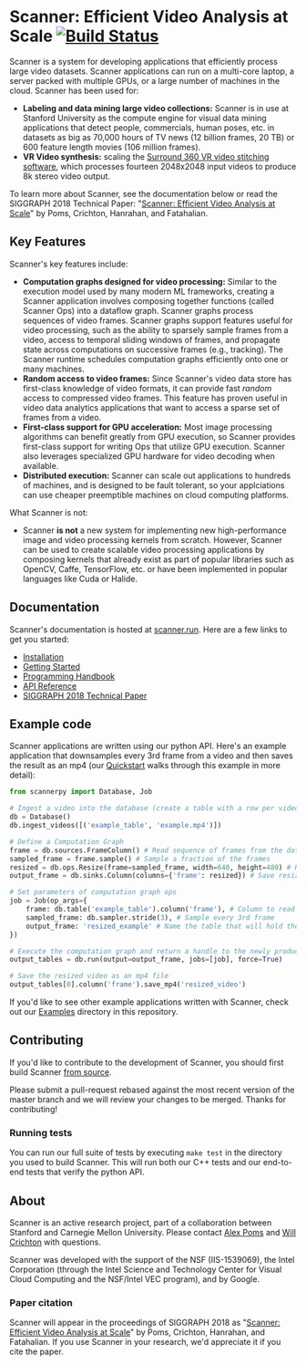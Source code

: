 # Scanner: Efficient Video Analysis at Scale [![Build Status](https://travis-ci.org/scanner-research/scanner.svg?branch=master)](https://travis-ci.org/scanner-research/scanner) #

Scanner is a system for developing applications that efficiently process large video datasets. Scanner applications can run on a multi-core laptop, a server packed with multiple GPUs, or a large number of machines in the cloud. Scanner has been used for:
* **Labeling and data mining large video collections:** Scanner is in use at Stanford University as the compute engine for visual data mining applications that detect people, commercials, human poses, etc. in datasets as big as 70,000 hours of TV news (12 billion frames, 20 TB) or 600 feature length movies (106 million frames). 
* **VR Video synthesis:** scaling the [Surround 360 VR video stitching software](https://github.com/scanner-research/Surround360), which processes fourteen 2048x2048 input videos to produce 8k stereo video output.

To learn more about Scanner, see the documentation below or read the SIGGRAPH 2018 Technical Paper: "[Scanner: Efficient Video Analysis at Scale](http://graphics.stanford.edu/papers/scanner/scanner_sig18.pdf)" by Poms, Crichton, Hanrahan, and Fatahalian.

## Key Features

Scanner's key features include:
* **Computation graphs designed for video processing:** Similar to the execution model used by many modern ML frameworks, creating a Scanner application involves composing together functions (called Scanner Ops) into a dataflow graph. Scanner graphs process sequences of video frames. Scanner graphs support features useful for video processing, such as the ability to sparsely sample frames from a video, access to temporal sliding windows of frames, and propagate state across computations on successive frames (e.g., tracking). The Scanner runtime schedules computation graphs efficiently onto one or many machines.
* **Random access to video frames:** Since Scanner's video data store has first-class knowledge of video formats, it can provide fast *random* access to compressed video frames.  This feature has proven useful in video data analytics applications that want to access a sparse set of frames from a video.
* **First-class support for GPU acceleration:** Most image processing algorithms can benefit greatly from GPU execution, so Scanner provides first-class support for writing Ops that utilize GPU execution. Scanner also leverages specialized GPU hardware for video decoding when available.
* **Distributed execution:** Scanner can scale out applications to hundreds of machines, and is designed to be fault tolerant, so your applciations can use cheaper preemptible machines on cloud computing platforms.

What Scanner is not:
* Scanner __is not__ a new system for implementing new high-performance image and video processing kernels from scratch.  However, Scanner can be used to create scalable video processing applications by composing kernels that already exist as part of popular libraries such as OpenCV, Caffe, TensorFlow, etc. or have been implemented in popular languages like Cuda or Halide.  

## Documentation

Scanner's documentation is hosted at [scanner.run](http://scanner.run). Here
are a few links to get you started:

* [Installation](http://scanner.run/installation.html)
* [Getting Started](http://scanner.run/getting-started.html)
* [Programming Handbook](http://scanner.run/programming-handbook.html)
* [API Reference](http://scanner.run/api.html)
* [SIGGRAPH 2018 Technical Paper](http://graphics.stanford.edu/papers/scanner/scanner_sig18.pdf)  

## Example code

Scanner applications are written using our python API. Here's an example
application that downsamples every 3rd frame from a video and then saves the result as an mp4 (our
[Quickstart](http://scanner.run/quickstart.html) walks through this
example in more detail):

```python
from scannerpy import Database, Job

# Ingest a video into the database (create a table with a row per video frame)
db = Database()
db.ingest_videos([('example_table', 'example.mp4')])

# Define a Computation Graph
frame = db.sources.FrameColumn() # Read sequence of frames from the database as input
sampled_frame = frame.sample() # Sample a fraction of the frames
resized = db.ops.Resize(frame=sampled_frame, width=640, height=480) # Resize input frames
output_frame = db.sinks.Column(columns={'frame': resized}) # Save resized frames as new video

# Set parameters of computation graph ops
job = Job(op_args={
    frame: db.table('example_table').column('frame'), # Column to read input frames from
    sampled_frame: db.sampler.stride(3), # Sample every 3rd frame
    output_frame: 'resized_example' # Name the table that will hold the computation's output
})

# Execute the computation graph and return a handle to the newly produced tables
output_tables = db.run(output=output_frame, jobs=[job], force=True)

# Save the resized video as an mp4 file
output_tables[0].column('frame').save_mp4('resized_video')
```

If you'd like to see other example applications written with Scanner, check
out our [Examples](https://github.com/scanner-research/scanner/tree/master/examples)
directory in this repository.

## Contributing

If you'd like to contribute to the development of Scanner, you should first
build Scanner [from source](http://scanner.run/from_source.html).

Please submit a pull-request rebased against the most recent version of the
master branch and we will review your changes to be merged. Thanks for
contributing!

### Running tests
You can run our full suite of tests by executing `make test` in the directory
you used to build Scanner. This will run both our C++ tests and our end-to-end
tests that verify the python API.

## About
Scanner is an active research project, part of a collaboration between Stanford and Carnegie Mellon University. Please contact [Alex Poms](https://github.com/apoms) and [Will Crichton](https://github.com/willcrichton) with questions.  

Scanner was developed with the support of the NSF (IIS-1539069), the Intel Corporation (through the Intel Science and Technology Center for Visual Cloud Computing and the NSF/Intel VEC program), and by Google.

### Paper citation
Scanner will appear in the proceedings of SIGGRAPH 2018 as "[Scanner: Efficient Video Analysis at Scale](http://graphics.stanford.edu/papers/scanner/scanner_sig18.pdf)" by Poms, Crichton, Hanrahan, and Fatahalian. If you use Scanner in your research, we'd appreciate it if you cite the paper.
